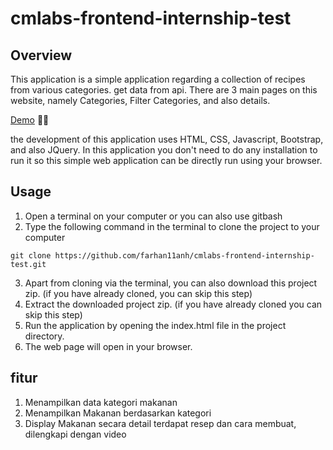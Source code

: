 # cmlabs-frontend-internship-test

## Overview
This application is a simple application regarding a collection of recipes from various categories. get data from api. There are 3 main pages on this website, namely Categories, Filter Categories, and also details.

[Demo](https://cmlabs-frontend-internship-test-blue.vercel.app/index.html) 👶🤖

the development of this application uses HTML, CSS, Javascript, Bootstrap, and also JQuery. In this application you don't need to do any installation to run it so this simple web application can be directly run using your browser.

## Usage
1. Open a terminal on your computer or you can also use gitbash
2. Type the following command in the terminal to clone the project to your computer
```shells
git clone https://github.com/farhan11anh/cmlabs-frontend-internship-test.git
````
3. Apart from cloning via the terminal, you can also download this project zip. (if you have already cloned, you can skip this step)
4. Extract the downloaded project zip. (if you have already cloned you can skip this step)
5. Run the application by opening the index.html file in the project directory.
6. The web page will open in your browser.

## fitur
1. Menampilkan data kategori makanan
2. Menampilkan Makanan berdasarkan kategori
3. Display Makanan secara detail terdapat resep dan cara membuat, dilengkapi dengan video

